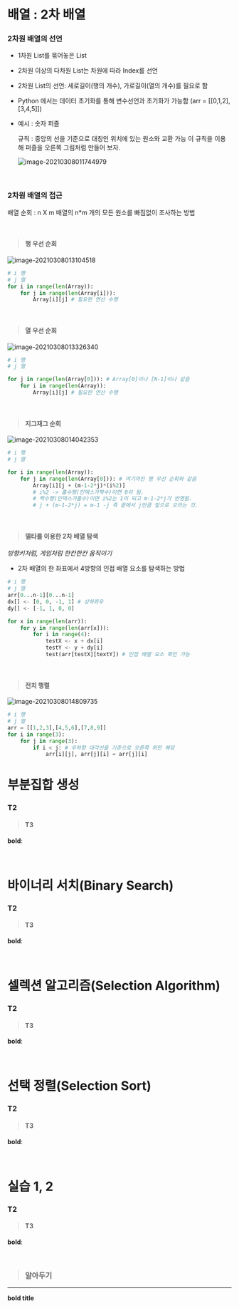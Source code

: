 # 배열 : 2차 배열

### 2차원 배열의 선언

- 1차원 List를 묶어놓은 List
- 2차원 이상의 다차원 List는 차원에 따라 Index를 선언
- 2차원 List의 선언: 세로길이(행의 개수), 가로길이(열의 개수)를 필요로 함
- Python 에서는 데이터 초기화를 통해 변수선언과 초기화가 가능함 (arr = [[0,1,2],[3,4,5]])

- 예시 : 숫자 퍼즐

  규칙 : 중앙의 선을 기준으로 대칭인 위치에 있는 원소와 교환 가능
  이 규칙을 이용해 퍼즐을 오른쪽 그림처럼 만들어 보자.

  ![image-20210308011744979](02.Array2.assets/image-20210308011744979.png)

<br>

### 2차원 배열의 접근

배열 순회 : n X m 배열의 n*m 개의 모든 원소를 빠짐없이 조사하는 방법

<br>

> ####  행 우선 순회

![image-20210308013104518](02.Array2.assets/image-20210308013104518.png)

```python
# i 행
# j 열
for i in range(len(Array)):
    for j in range(len(Array[i])):
        Array[i][j] # 필요한 연산 수행
```

<br>

> ####  열 우선 순회

![image-20210308013326340](02.Array2.assets/image-20210308013326340.png)

```python
# i 행
# j 열

for j in range(len(Array[0])): # Array[0]이나 [N-1]이나 같음
    for i in range(len(Array)):
        Array[i][j] # 필요한 연산 수행
```

<br>

> ####  지그재그 순회

![image-20210308014042353](02.Array2.assets/image-20210308014042353.png)

```python
# i 행
# j 열

for i in range(len(Array)):
    for j in range(len(Array[0])): # 여기까진 행 우선 순회와 같음
        Array[i][j + (m-1-2*j)*(i%2)]
        # i%2 -> 홀수행(인덱스가짝수)이면 0이 됨.
        # 짝수행(인덱스가홀수)이면 i%2는 1이 되고 m-1-2*j가 반영됨.
        # j + (m-1-2*j) = m-1 -j 즉 끝에서 j만큼 앞으로 오라는 것.
```

<br>

> ####  델타를 이용한 2차 배열 탐색

*방향키처럼, 게임처럼 한칸한칸 움직이기*

- 2차 배열의 한 좌표에서 4방향의 인접 배열 요소를 탐색하는 방법

```python
# i 행
# j 열
arr[0...n-1][0...n-1]
dx[] <- [0, 0, -1, 1] # 상하좌우
dy[] <- [-1, 1, 0, 0]

for x in range(len(arr)):
    for y in range(len(arr[x])):
        for i in range(4):
            testX <- x + dx[i]
            testY <- y + dy[i]
            test(arr[testX][textY]) # 인접 배열 요소 확인 가능
```

<br>

> ####  전치 행렬

![image-20210308014809735](02.Array2.assets/image-20210308014809735.png)

```python
# i 행
# j 열
arr = [[1,2,3],[4,5,6],[7,8,9]]
for i in range(3):
    for j in range(3):
        if i < j: # 우하향 대각선을 기준으로 오른쪽 위만 해당
            arr[i][j], arr[j][i] = arr[j][i]
```



# 부분집합 생성

### T2

> ####  T3

**bold**: 

<br>

# 바이너리 서치(Binary Search)

### T2

> ####  T3

**bold**: 

<br>

# 셀렉션 알고리즘(Selection Algorithm)

### T2

> ####  T3

**bold**: 

<br>

# 선택 정렬(Selection Sort)

### T2

> ####  T3

**bold**: 

<br>

# 실습 1, 2

### T2

> ####  T3

**bold**: 

<br>

> ### 알아두기

*****

**bold title**

